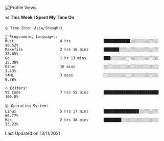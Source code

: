 <!--START_SECTION:waka-->
![Profile Views](http://img.shields.io/badge/Profile%20Views-2-blue)

📊 **This Week I Spent My Time On** 

```text
⌚︎ Time Zone: Asia/Shanghai

💬 Programming Languages: 
Rust                     4 hrs               ████████████░░░░░░░░░░░░░   50.52% 
Makefile                 2 hrs 16 mins       ███████░░░░░░░░░░░░░░░░░░   28.65% 
Go                       1 hr 13 mins        ███░░░░░░░░░░░░░░░░░░░░░░   15.38% 
Other                    16 mins             ░░░░░░░░░░░░░░░░░░░░░░░░░   3.43% 
YAML                     3 mins              ░░░░░░░░░░░░░░░░░░░░░░░░░   0.78%

🔥 Editors: 
VS Code                  7 hrs 55 mins       █████████████████████████   100.0%

💻 Operating System: 
Linux                    5 hrs 17 mins       ████████████████░░░░░░░░░   66.77% 
Mac                      2 hrs 38 mins       ████████░░░░░░░░░░░░░░░░░   33.23%

```


 Last Updated on 13/11/2021
<!--END_SECTION:waka-->
